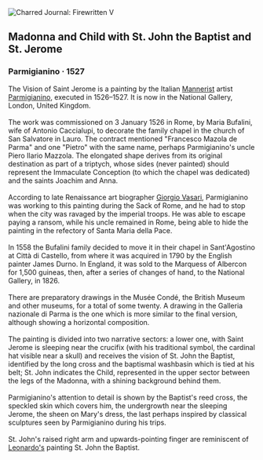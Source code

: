 <div class="artwork-of-the-day">
  <div class="container">
    <div class="img-wrapper">
      <img
        src="https://uploads6.wikiart.org/images/parmigianino/madonna-and-child-with-st-john-and-st-jerome-1527.jpg!Large.jpg"
        alt="Charred Journal: Firewritten V" />
    </div>
    <div class="artwork-detail">
      <div class="artwork-origin"> 
        <h2 class="artwork-name">Madonna and Child with St. John the Baptist and St. Jerome</h2>
        <h3 class="artist">
          Parmigianino
                    ·  1527
        </h3>
      </div>
      <p class="description">
        <span class="artwork-description-text ng-binding" ng-bind-html="viewModel.ArtworkOfTheDay.Description | unsafe">The Vision of Saint Jerome is a painting by the Italian <a target="_blank" href="/en/artists-by-art-movement/mannerism-late-renaissance">Mannerist</a> artist <a target="_blank" href="/en/parmigianino">Parmigianino</a>, executed in 1526–1527. It is now in the National Gallery, London, United Kingdom.
<br>
<br>The work was commissioned on 3 January 1526 in Rome, by Maria Bufalini, wife of Antonio Caccialupi, to decorate the family chapel in the church of San Salvatore in Lauro. The contract mentioned "Francesco Mazola de Parma" and one "Pietro" with the same name, perhaps Parmigianino's uncle Piero Ilario Mazzola. The elongated shape derives from its original destination as part of a triptych, whose sides (never painted) should represent the Immaculate Conception (to which the chapel was dedicated) and the saints Joachim and Anna.
<br>
<br>According to late Renaissance art biographer <a target="_blank" href="/en/giorgio-vasari">Giorgio Vasari</a>, Parmigianino was working to this painting during the Sack of Rome, and he had to stop when the city was ravaged by the imperial troops. He was able to escape paying a ransom, while his uncle remained in Rome, being able to hide the painting in the refectory of Santa Maria della Pace.
<br>
<br>In 1558 the Bufalini family decided to move it in their chapel in Sant'Agostino at Città di Castello, from where it was acquired in 1790 by the English painter James Durno. In England, it was sold to the Marquess of Albercon for 1,500 guineas, then, after a series of changes of hand, to the National Gallery, in 1826.
<br>
<br>There are preparatory drawings in the Musée Condé, the British Museum and other museums, for a total of some twenty. A drawing in the Galleria nazionale di Parma is the one which is more similar to the final version, although showing a horizontal composition.
<br>
<br>The painting is divided into two narrative sectors: a lower one, with Saint Jerome is sleeping near the crucifix (with his traditional symbol, the cardinal hat visible near a skull) and receives the vision of St. John the Baptist, identified by the long cross and the baptismal washbasin which is tied at his belt; St. John indicates the Child, represented in the upper sector between the legs of the Madonna, with a shining background behind them.
<br>
<br>Parmigianino's attention to detail is shown by the Baptist's reed cross, the speckled skin which covers him, the undergrowth near the sleeping Jerome, the sheen on Mary's dress, the last perhaps inspired by classical sculptures seen by Parmigianino during his trips.
<br>
<br>St. John's raised right arm and upwards-pointing finger are reminiscent of <a target="_blank" href="/en/leonardo-da-vinci">Leonardo's</a> painting St. John the Baptist.</span>
                        <div class="text-shadow-container" ng-show="showShadow" style=""></div>
      </p>
    </div>
  </div>

</div>
